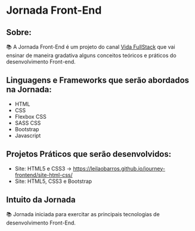 # Jornada Front-End

## Sobre:
📚 A Jornada Front-End é um projeto do canal [Vida FullStack](https://www.youtube.com/channel/UCbxACVU7yctKqRfA8-5cFOA) que vai ensinar de maneira gradativa alguns conceitos teóricos e práticos do desenvolvimento Front-end.

## Linguagens e Frameworks que serão abordados na Jornada:

* HTML
* CSS
* Flexbox CSS
* SASS CSS
* Bootstrap
* Javascript
  
## Projetos Práticos que serão desenvolvidos:
* Site: HTML5 e CSS3 → https://leilaobarros.github.io/journey-frontend/site-html-css/
* Site: HTML5, CSS3 e Bootstrap

## Intuito da Jornada
📚 Jornada iniciada para exercitar as principais tecnologias de desenvolvimento Front-End. 
